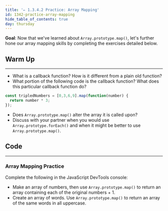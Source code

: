 ```yaml
---
title: '✏️ 1.3.4.2 Practice: Array Mapping'
id: 1342-practice-array-mapping
hide_table_of_contents: true
day: thursday
---
```


**Goal**:  Now that we've learned about `Array.prototype.map()`, let's further hone our array mapping skills by completing the exercises detailed below.

## Warm Up
<hr />

* What is a callback function? How is it different from a plain old function?
* What portion of the following code is the callback function? What does this particular callback function do?

```javascript
const tripledNumbers = [0,3,6,9].map(function(number) {
  return number * 3;
});
```

* Does `Array.prototype.map()` alter the array it is called upon?
* Discuss with your partner when you would use `Array.prototype.forEach()` and when it might be better to use `Array.prototype.map()`.

## Code
---

### Array Mapping Practice

Complete the following in the JavaScript DevTools console:

* Make an array of numbers, then use `Array.prototype.map()` to return an array containing each of the original numbers + 1.
* Create an array of words. Use `Array.prototype.map()` to return an array of the same words in all uppercase.
